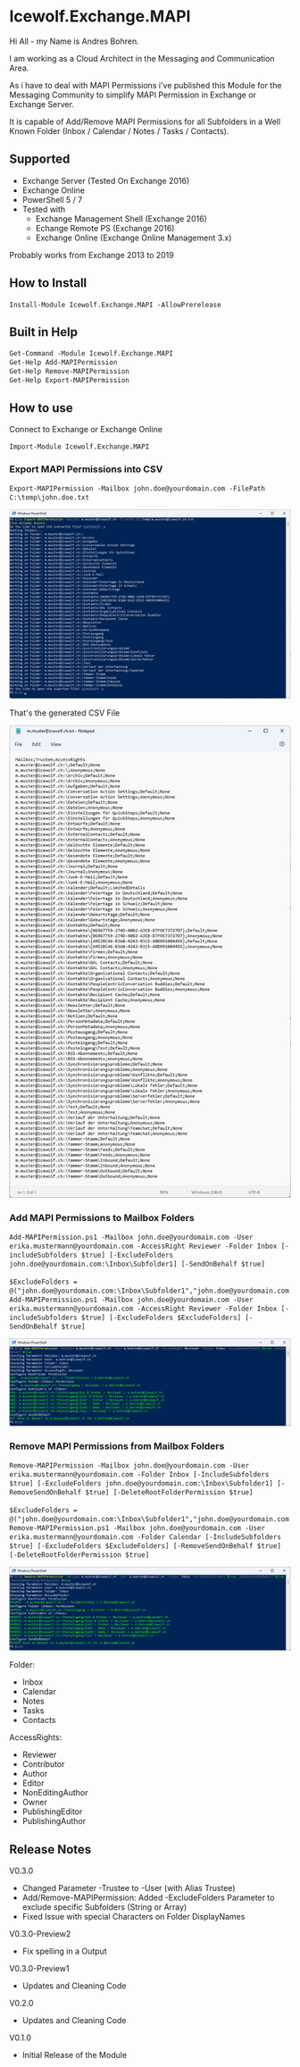 # Icewolf.Exchange.MAPI

Hi All - my Name is Andres Bohren.

I am working as a Cloud Architect in the Messaging and Communication Area.

As i have to deal with MAPI Permissions i've published this Module for the Messaging Community to simplify MAPI Permission in Exchange or Exchange Server.

It is capable of Add/Remove MAPI Permissions for all Subfolders in a Well Known Folder (Inbox / Calendar / Notes / Tasks / Contacts).

## Supported
- Exchange Server (Tested On Exchange 2016)
- Exchange Online
- PowerShell 5 / 7
- Tested with 
  - Exchange Management Shell (Exchange 2016)
  - Echange Remote PS (Exchange 2016)
  - Exchange Online (Exchange Online Management 3.x)

Probably works from Exchange 2013 to 2019

## How to Install
```
Install-Module Icewolf.Exchange.MAPI -AllowPrerelease
```

## Built in Help
```
Get-Command -Module Icewolf.Exchange.MAPI
Get-Help Add-MAPIPermission
Get-Help Remove-MAPIPermission
Get-Help Export-MAPIPermission
 ```

## How to use
Connect to Exchange or Exchange Online

```
Import-Module Icewolf.Exchange.MAPI
```

### Export MAPI Permissions into CSV
```
Export-MAPIPermission -Mailbox john.doe@yourdomain.com -FilePath C:\temp\john.doe.txt
```

![Image](Icewolf.Exchange.MAPI_01.jpg)

That's the generated CSV File

![Image](Icewolf.Exchange.MAPI_02.jpg)

### Add MAPI Permissions to Mailbox Folders
```
Add-MAPIPermission.ps1 -Mailbox john.doe@yourdomain.com -User erika.mustermann@yourdomain.com -AccessRight Reviewer -Folder Inbox [-includeSubfolders $true] [-ExcludeFolders john.doe@yourdomain.com:\Inbox\Subfolder1] [-SendOnBehalf $true]

$ExcludeFolders = @("john.doe@yourdomain.com:\Inbox\Subfolder1","john.doe@yourdomain.com:\Inbox\Subfolder2")
Add-MAPIPermission.ps1 -Mailbox john.doe@yourdomain.com -User erika.mustermann@yourdomain.com -AccessRight Reviewer -Folder Inbox [-includeSubfolders $true] [-ExcludeFolders $ExcludeFolders] [-SendOnBehalf $true]
```

![Image](Icewolf.Exchange.MAPI_03.jpg)

### Remove MAPI Permissions from Mailbox Folders
```
Remove-MAPIPermission -Mailbox john.doe@yourdomain.com -User erika.mustermann@yourdomain.com -Folder Inbox [-IncludeSubfolders $true] [-ExcludeFolders john.doe@yourdomain.com:\Inbox\Subfolder1] [-RemoveSendOnBehalf $true] [-DeleteRootFolderPermission $true]

$ExcludeFolders = @("john.doe@yourdomain.com:\Inbox\Subfolder1","john.doe@yourdomain.com:\Inbox\Subfolder2")
Remove-MAPIPermission.ps1 -Mailbox john.doe@yourdomain.com -User erika.mustermann@yourdomain.com -Folder Calendar [-IncludeSubfolders $true] [-ExcludeFolders $ExcludeFolders] [-RemoveSendOnBehalf $true] [-DeleteRootFolderPermission $true]
```

![Image](Icewolf.Exchange.MAPI_04.jpg)

Folder:
- Inbox
- Calendar
- Notes
- Tasks
- Contacts

AccessRights:		
- Reviewer
- Contributor
- Author
- Editor
- NonEditingAuthor
- Owner
- PublishingEditor
- PublishingAuthor

## Release Notes
V0.3.0
- Changed Parameter -Trustee to -User (with Alias Trustee)
- Add/Remove-MAPIPermission: Added -ExcludeFolders Parameter to exclude specific Subfolders (String or Array)
- Fixed Issue with special Characters on Folder DisplayNames

V0.3.0-Preview2
- Fix spelling in a Output

V0.3.0-Preview1
- Updates and Cleaning Code

V0.2.0
- Updates and Cleaning Code

V0.1.0
- Initial Release of the Module